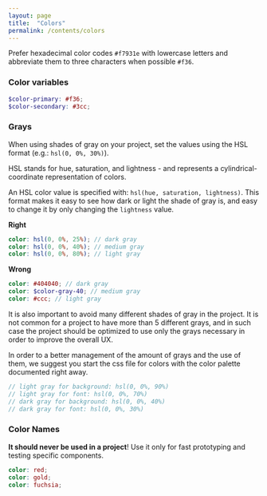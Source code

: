 ```yaml
---
layout: page
title:  "Colors"
permalink: /contents/colors
---
```


Prefer hexadecimal color codes `#f7931e` with lowercase letters and abbreviate them to three characters when possible `#f36`.

### Color variables

```scss
$color-primary: #f36;
$color-secondary: #3cc;
```

### Grays

When using shades of gray on your project, set the values using the HSL format (e.g.: `hsl(0, 0%, 30%)`).

HSL stands for hue, saturation, and lightness - and represents a cylindrical-coordinate representation of colors.

An HSL color value is specified with: `hsl(hue, saturation, lightness)`. This format makes it easy to see how dark or light the shade of gray is, and easy to change it by only changing the `lightness` value.

**Right**

```scss
color: hsl(0, 0%, 25%); // dark gray
color: hsl(0, 0%, 40%); // medium gray
color: hsl(0, 0%, 80%); // light gray
```

**Wrong**

```scss
color: #404040; // dark gray
color: $color-gray-40; // medium gray
color: #ccc; // light gray
```

It is also important to avoid many different shades of gray in the project. It is not common for a project to have more than 5 different grays, and in such case the project should be optimized to use only the grays necessary in order to improve the overall UX.

In order to a better management of the amount of grays and the use of them, we suggest you start the css file for colors with the color palette documented right away.

```scss
// light gray for background: hsl(0, 0%, 90%)
// light gray for font: hsl(0, 0%, 70%)
// dark gray for background: hsl(0, 0%, 40%)
// dark gray for font: hsl(0, 0%, 30%)
```

### Color Names

**It should never be used in a project**! Use it only for fast prototyping and testing specific components.

```scss
color: red;
color: gold;
color: fuchsia;
```